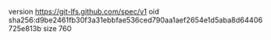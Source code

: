 version https://git-lfs.github.com/spec/v1
oid sha256:d9be2461fb30f3a31ebbfae536ced790aa1aef2654e1d5aba8d64406725e813b
size 760
